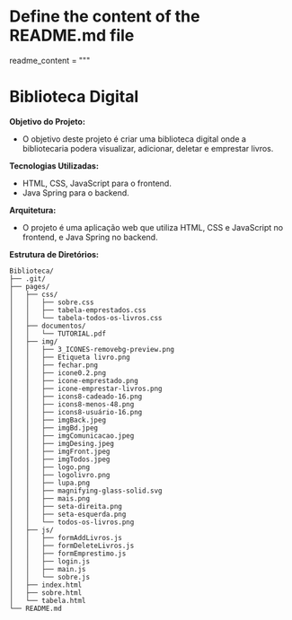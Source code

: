 # Define the content of the README.md file
readme_content = """
# Biblioteca Digital

**Objetivo do Projeto:**
- O objetivo deste projeto é criar uma biblioteca digital onde a bibliotecaria  podera visualizar, adicionar, deletar e emprestar livros.

**Tecnologias Utilizadas:**
- HTML, CSS, JavaScript para o frontend.
- Java Spring para o backend.

**Arquitetura:**
- O projeto é uma aplicação web que utiliza HTML, CSS e JavaScript no frontend, e Java Spring no backend.

**Estrutura de Diretórios:**
```plaintext
Biblioteca/
├── .git/
├── pages/
│   ├── css/
│   │   ├── sobre.css
│   │   ├── tabela-emprestados.css
│   │   └── tabela-todos-os-livros.css
│   ├── documentos/
│   │   └── TUTORIAL.pdf
│   ├── img/
│   │   ├── 3_ICONES-removebg-preview.png
│   │   ├── Etiqueta livro.png
│   │   ├── fechar.png
│   │   ├── icone0.2.png
│   │   ├── icone-emprestado.png
│   │   ├── icone-emprestar-livros.png
│   │   ├── icons8-cadeado-16.png
│   │   ├── icons8-menos-48.png
│   │   ├── icons8-usuário-16.png
│   │   ├── imgBack.jpeg
│   │   ├── imgBd.jpeg
│   │   ├── imgComunicacao.jpeg
│   │   ├── imgDesing.jpeg
│   │   ├── imgFront.jpeg
│   │   ├── imgTodos.jpeg
│   │   ├── logo.png
│   │   ├── logolivro.png
│   │   ├── lupa.png
│   │   ├── magnifying-glass-solid.svg
│   │   ├── mais.png
│   │   ├── seta-direita.png
│   │   ├── seta-esquerda.png
│   │   └── todos-os-livros.png
│   ├── js/
│   │   ├── formAddLivros.js
│   │   ├── formDeleteLivros.js
│   │   ├── formEmprestimo.js
│   │   ├── login.js
│   │   ├── main.js
│   │   └── sobre.js
│   ├── index.html
│   ├── sobre.html
│   └── tabela.html
└── README.md
